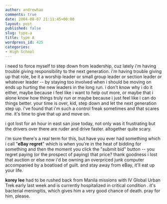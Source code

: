 ```yaml
---
author: andrewhao
comments: true
date: 2004-08-07 21:11:45+00:00
layout: post
published: false
slug: type-a
title: type A
wordpress_id: 425
categories:
- High School
---
```


i need to force myself to step down from leadership, cuz lately i'm having trouble giving responsibility to the next generation. i'm having trouble giving up that role, be it a worship leader or small group leader or section leader or whatever leader -- by staying too involved when i should be moving on ends up hurting the new leaders in the long run. i don't know why i do it either, maybe because i feel like i want to help out more, or maybe that i alone know how things truly run or maybe because i just feel like i can do things better. your time is over, kid, step down and let the next generation step up. i've found that i'm such a control freak sometimes and that scares me. it's time to give that up and move on.

i got lost for an hour in east san jose today, not only was it frustrating but the drivers over there are ruder and drive faster. altogether quite scary.

i'm sure there's a real term for this, but have you ever had something which i call "**eBay regret**" which is when you're in the heat of bidding for something and then the moment you click the "submit bid" button -- you regret paying (or the prospect of paying) that price? thank goodness i lost that auction or else now i'd be owning an overpriced junk computer accompanied by a boatload of guilt. and stay away from eBay, it'll eat up your life.

**korey lee** had to be rushed back from Manila missions with IV Global Urban Trek early last week and is currently hospitalized in critical condition . it's bacterial meningitis, which gives him a very good chance of death. pray for him, please.
